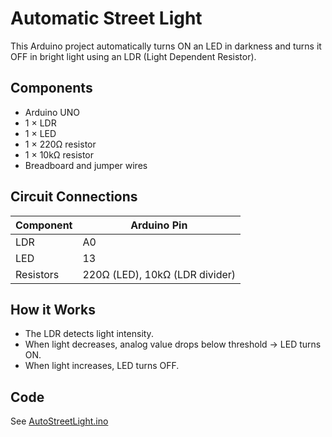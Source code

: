 # Automatic Street Light

This Arduino project automatically turns ON an LED in darkness and turns it OFF in bright light using an LDR (Light Dependent Resistor).

## Components
- Arduino UNO
- 1 × LDR
- 1 × LED
- 1 × 220Ω resistor
- 1 × 10kΩ resistor
- Breadboard and jumper wires

## Circuit Connections
| Component | Arduino Pin |
|------------|--------------|
| LDR | A0 |
| LED | 13 |
| Resistors | 220Ω (LED), 10kΩ (LDR divider) |

## How it Works
- The LDR detects light intensity.
- When light decreases, analog value drops below threshold → LED turns ON.
- When light increases, LED turns OFF.

## Code
See [AutoStreetLight.ino](./AutoStreetLight.ino)
